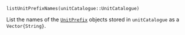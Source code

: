 ```
listUnitPrefixNames(unitCatalogue::UnitCatalogue)
```

List the names of the [`UnitPrefix`](@ref) objects stored in `unitCatalogue` as a `Vector{String}`.
